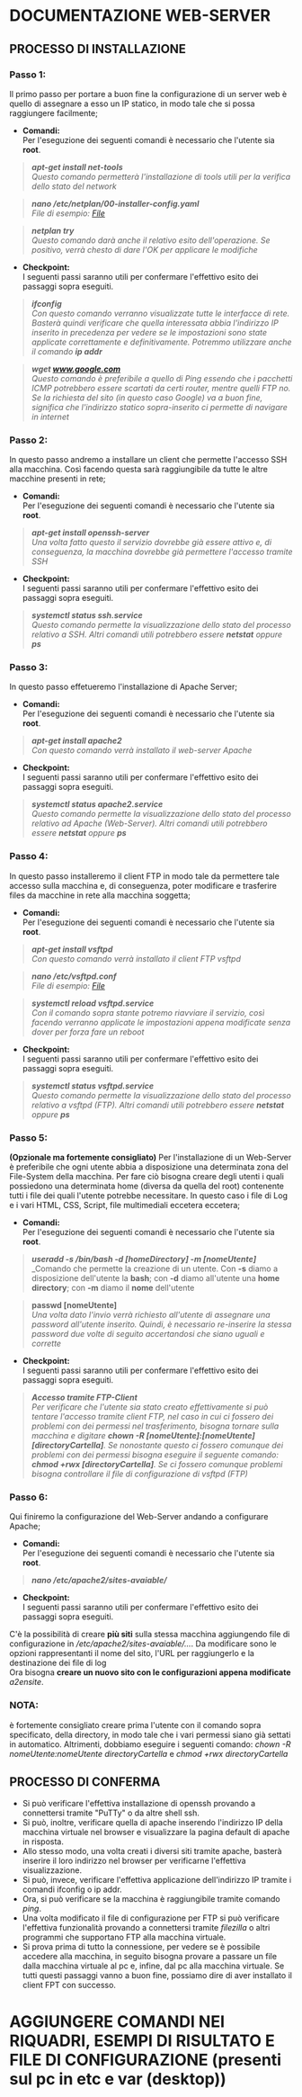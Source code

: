# DOCUMENTAZIONE WEB-SERVER

## PROCESSO DI INSTALLAZIONE


### **Passo 1:**
Il primo passo per portare a buon fine la configurazione di un server web è quello di assegnare a esso un IP statico, in modo tale che si possa raggiungere facilmente;

- **Comandi:** <br>
Per l'eseguzione dei seguenti comandi è necessario che l'utente sia **root**.

> ***apt-get install net-tools*** <br>
_Questo comando permetterà l'installazione di tools utili per la verifica dello stato del network_

> ***nano /etc/netplan/00-installer-config.yaml*** <br>
_File di esempio: [File](https://github.com/Enrypase/WEB-SERVER/blob/main/00-installer-config.yaml)_

> ***netplan try*** <br>
_Questo comando darà anche il relativo esito dell'operazione. Se positivo, verrà chesto di dare l'OK per applicare le modifiche_

- **Checkpoint:** <br>
I seguenti passi saranno utili per confermare l'effettivo esito dei passaggi sopra eseguiti.

> ***ifconfig*** <br>
_Con questo comando verranno visualizzate tutte le interfacce di rete. Basterà quindi verificare che quella interessata abbia l'indirizzo IP inserito in precedenza per vedere se le impostazioni sono state applicate correttamente e definitivamente. Potremmo utilizzare anche il comando **ip addr**_

> ***wget www.google.com*** <br>
_Questo comando è preferibile a quello di Ping essendo che i pacchetti ICMP potrebbero essere scartati da certi router, mentre quelli FTP no. Se la richiesta del sito (in questo caso Google) va a buon fine, significa che l'indirizzo statico sopra-inserito ci permette di navigare in internet_


### **Passo 2:**
In questo passo andremo a installare un client che permette l'accesso SSH alla macchina. Così facendo questa sarà raggiungibile da tutte le altre macchine presenti in rete;

- **Comandi:** <br>
Per l'eseguzione dei seguenti comandi è necessario che l'utente sia **root**.

> ***apt-get install openssh-server*** <br>
_Una volta fatto questo il servizio dovrebbe già essere attivo e, di conseguenza, la macchina dovrebbe già permettere l'accesso tramite SSH_

- **Checkpoint:** <br>
I seguenti passi saranno utili per confermare l'effettivo esito dei passaggi sopra eseguiti.

> ***systemctl status ssh.service*** <br>
_Questo comando permette la visualizzazione dello stato del processo relativo a SSH. Altri comandi utili potrebbero essere ***netstat*** oppure ***ps***_


### **Passo 3:**
In questo passo effetueremo l'installazione di Apache Server;

- **Comandi:** <br>
Per l'eseguzione dei seguenti comandi è necessario che l'utente sia **root**.

> ***apt-get install apache2*** <br>
_Con questo comando verrà installato il web-server Apache_

- **Checkpoint:** <br>
I seguenti passi saranno utili per confermare l'effettivo esito dei passaggi sopra eseguiti.

> ***systemctl status apache2.service*** <br>
_Questo comando permette la visualizzazione dello stato del processo relativo ad Apache (Web-Server). Altri comandi utili potrebbero essere ***netstat*** oppure ***ps***_


### **Passo 4:**
In questo passo installeremo il client FTP in modo tale da permettere tale accesso sulla macchina e, di conseguenza, poter modificare e trasferire files da macchine in rete alla macchina soggetta;

- **Comandi:** <br>
Per l'eseguzione dei seguenti comandi è necessario che l'utente sia **root**.

> ***apt-get install vsftpd*** <br>
_Con questo comando verrà installato il client FTP vsftpd_

> ***nano /etc/vsftpd.conf*** <br>
_File di esempio: [File](https://github.com/Enrypase/WEB-SERVER/blob/main/vsftpd.conf)_

> ***systemctl reload vsftpd.service*** <br>
_Con il comando sopra stante potremo riavviare il servizio, così facendo verranno applicate le impostazioni appena modificate senza dover per forza fare un reboot_

- **Checkpoint:** <br>
I seguenti passi saranno utili per confermare l'effettivo esito dei passaggi sopra eseguiti.

> ***systemctl status vsftpd.service*** <br>
_Questo comando permette la visualizzazione dello stato del processo relativo a vsftpd (FTP). Altri comandi utili potrebbero essere ***netstat*** oppure ***ps***_


### **Passo 5:**
**(Opzionale ma fortemente consigliato)** Per l'installazione di un Web-Server è preferibile che ogni utente abbia a disposizione una determinata zona del File-System della macchina.
Per fare ciò bisogna creare degli utenti i quali possiedono una determinata home (diversa da quella del root) contenente tutti i file dei quali l'utente potrebbe necessitare. In questo caso i file di Log e i vari HTML, CSS, Script, file multimediali eccetera eccetera;

- **Comandi:** <br>
Per l'eseguzione dei seguenti comandi è necessario che l'utente sia **root**.

> ***useradd -s /bin/bash -d [homeDirectory] -m [nomeUtente]*** <br>
_Comando che permette la creazione di un utente. Con **-s** diamo a disposizione dell'utente la **bash**; con **-d** diamo all'utente una **home directory**; con **-m** diamo il **nome** dell'utente

> **passwd [nomeUtente]** <br>
_Una volta  dato l'invio verrà richiesto all'utente di assegnare una password all'utente inserito. Quindi, è necessario re-inserire la stessa password due volte di seguito accertandosi che siano uguali e corrette_

- **Checkpoint:** <br>
I seguenti passi saranno utili per confermare l'effettivo esito dei passaggi sopra eseguiti.

> ***Accesso tramite FTP-Client*** <br>
_Per verificare che l'utente sia stato creato effettivamente si può tentare l'accesso tramite client FTP, nel caso in cui ci fossero dei problemi con dei permessi nel trasferimento, bisogna tornare sulla macchina e digitare ***chown -R [nomeUtente]:[nomeUtente] [directoryCartella]***.
Se nonostante questo ci fossero comunque dei problemi con dei permessi bisogna eseguire il seguente comando: ***chmod +rwx [directoryCartella]***.
Se ci fossero comunque problemi bisogna controllare il file di configurazione di vsftpd (FTP)_


### **Passo 6:**
Qui finiremo la configurazione del Web-Server andando a configurare Apache;

- **Comandi:** <br>
Per l'eseguzione dei seguenti comandi è necessario che l'utente sia **root**.

> ***nano /etc/apache2/sites-avaiable/***

- **Checkpoint:** <br>
I seguenti passi saranno utili per confermare l'effettivo esito dei passaggi sopra eseguiti.


C'è la possibilità di creare **più siti** sulla stessa macchina aggiungendo file di configurazione in */etc/apache2/sites-avaiable/...*. Da modificare sono le opzioni rappresentanti il nome del sito, l'URL per raggiungerlo e la destinazione dei file di log<br>
Ora bisogna **creare un nuovo sito con le configurazioni appena modificate** *a2ensite*.<br>

### NOTA: <br>
è fortemente consigliato creare prima l'utente con il comando sopra specificato, della directory, in modo tale che i vari permessi siano già settati in automatico. Altrimenti, dobbiamo eseguire i seguenti comando: *chown -R nomeUtente:nomeUtente directoryCartella* e *chmod +rwx directoryCartella* <br>

## PROCESSO DI CONFERMA
- Si può verificare l'effettiva installazione di openssh provando a connettersi tramite "PuTTy" o da altre shell ssh.<br>
- Si può, inoltre, verificare quella di apache inserendo l'indirizzo IP della macchina virtuale nel browser e visualizzare la pagina default di apache in risposta.<br>
- Allo stesso modo, una volta creati i diversi siti tramite apache, basterà inserire il loro indirizzo nel browser per verificarne l'effettiva visualizzazione.<br>
- Si può, invece, verificare l'effettiva applicazione dell'indirizzo IP tramite i comandi ifconfig o ip addr.<br>
- Ora, si può verificare se la macchina è raggiungibile tramite comando *ping*.<br>
- Una volta modificato il file di configurazione per FTP si può verificare l'effettiva funzionalità provando a connettersi tramite *filezilla* o altri programmi che supportano FTP alla macchina virtuale.<br>
- Si prova prima di tutto la connessione, per vedere se è possibile accedere alla macchina, in seguito bisogna provare a passare un file dalla macchina virtuale al pc e, infine, dal pc alla macchina virtuale. Se tutti questi passaggi vanno a buon fine, possiamo dire di aver installato il client FPT con successo. <br>

# AGGIUNGERE COMANDI NEI RIQUADRI, ESEMPI DI RISULTATO E FILE DI CONFIGURAZIONE (presenti sul pc in etc e var (desktop))
